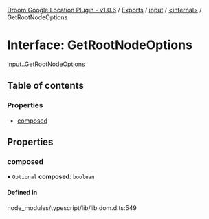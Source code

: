 [Droom Google Location Plugin - v1.0.6](../README.md) / [Exports](../modules.md) / [input](../modules/input.md) / [<internal\>](../modules/input._internal_.md) / GetRootNodeOptions

# Interface: GetRootNodeOptions

[input](../modules/input.md).[<internal>](../modules/input._internal_.md).GetRootNodeOptions

## Table of contents

### Properties

- [composed](input._internal_.GetRootNodeOptions.md#composed)

## Properties

### composed

• `Optional` **composed**: `boolean`

#### Defined in

node_modules/typescript/lib/lib.dom.d.ts:549
